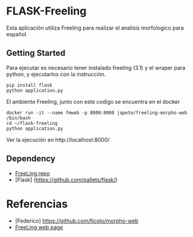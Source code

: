# FLASK-Freeling
Esta aplicación utiliza Freeling para realizar el analisis morfologico para español.

## Getting Started
Para ejecutar es necesario tener instalado freeling (3.1) y el wraper para python, y ejecutarlos con la instrucción.

```{r, engine='bash', count_lines}
pip install flask
python application.py
```
El ambiente Freeling, junto con este codigo se encuentra en el docker 

```{r, engine='bash', count_lines}
docker run -it --name fmweb -p 8000:8000 japeto/freeling-morpho-web /bin/bash
cd ~/flask-freeling
python application.py
```

Ver la ejecución en http://localhost:8000/

## Dependency
- [FreeLing repo](https://github.com/TALP-UPC/FreeLing) 
- [Flask] (https://github.com/pallets/flask/)


# Referencias
- [Federico] https://github.com/ficolo/morpho-web
- [FreeLing web page](http://nlp.cs.upc.edu/freeling) 


